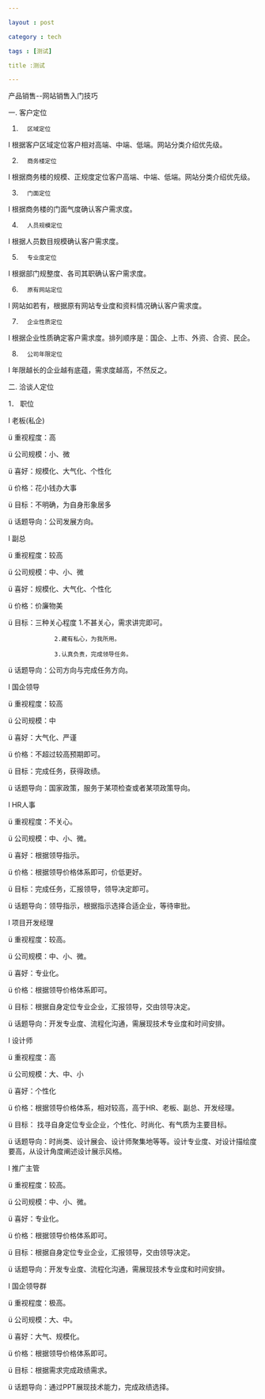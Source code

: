 ```yaml
---

layout : post

category : tech

tags : [测试]

title :测试

---
```


产品销售--网站销售入门技巧


一.  客户定位

 

1.       区域定位

l  根据客户区域定位客户相对高端、中端、低端。网站分类介绍优先级。

 

2.       商务楼定位

l  根据商务楼的规模、正规度定位客户高端、中端、低端。网站分类介绍优先级。

 

3.       门面定位

l  根据商务楼的门面气度确认客户需求度。

 

4.       人员规模定位

l  根据人员数目规模确认客户需求度。

 

5.       专业度定位

l  根据部门规整度、各司其职确认客户需求度。

 

6.       原有网站定位

l  网站如若有，根据原有网站专业度和资料情况确认客户需求度。

 

7.       企业性质定位

l  根据企业性质确定客户需求度。排列顺序是：国企、上市、外资、合资、民企。

 

8.       公司年限定位

l  年限越长的企业越有底蕴，需求度越高，不然反之。

 

二.  洽谈人定位

1． 职位

l  老板(私企)

ü  重视程度：高

ü  公司规模：小、微

ü  喜好：规模化、大气化、个性化

ü  价格：花小钱办大事

ü  目标：不明确，为自身形象居多

ü  话题导向：公司发展方向。

l  副总

ü  重视程度：较高

ü  公司规模：中、小、微

ü  喜好：规模化、大气化、个性化

ü  价格：价廉物美

ü  目标：三种关心程度 1.不甚关心，需求讲完即可。

                 2.藏有私心，为我所用。

                 3.认真负责，完成领导任务。

ü  话题导向：公司方向与完成任务方向。

 

l  国企领导

ü  重视程度：较高

ü  公司规模：中

ü  喜好：大气化、严谨

ü  价格：不超过较高预期即可。

ü  目标：完成任务，获得政绩。

ü  话题导向：国家政策，服务于某项检查或者某项政策导向。

 

l  HR人事

ü  重视程度：不关心。

ü  公司规模：中、小、微。

ü  喜好：根据领导指示。

ü  价格：根据领导价格体系即可，价低更好。

ü  目标：完成任务，汇报领导，领导决定即可。

ü  话题导向：领导指示，根据指示选择合适企业，等待审批。

 

l  项目开发经理

ü  重视程度：较高。

ü  公司规模：中、小、微。

ü  喜好：专业化。

ü  价格：根据领导价格体系即可。

ü  目标：根据自身定位专业企业，汇报领导，交由领导决定。

ü  话题导向：开发专业度、流程化沟通，需展现技术专业度和时间安排。

 

l  设计师

ü  重视程度：高

ü  公司规模：大、中、小

ü  喜好：个性化

ü  价格：根据领导价格体系，相对较高，高于HR、老板、副总、开发经理。

ü  目标： 找寻自身定位专业企业，个性化、时尚化、有气质为主要目标。

ü  话题导向：时尚类、设计展会、设计师聚集地等等。设计专业度、对设计描绘度要高，从设计角度阐述设计展示风格。

 

l  推广主管

ü  重视程度：较高。

ü  公司规模：中、小、微。

ü  喜好：专业化。

ü  价格：根据领导价格体系即可。

ü  目标：根据自身定位专业企业，汇报领导，交由领导决定。

ü  话题导向：开发专业度、流程化沟通，需展现技术专业度和时间安排。

 

l  国企领导群

ü  重视程度：极高。

ü  公司规模：大、中。

ü  喜好：大气、规模化。

ü  价格：根据领导价格体系即可。

ü  目标：根据需求完成政绩需求。

ü  话题导向：通过PPT展现技术能力，完成政绩选择。

